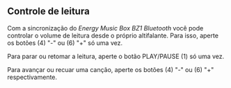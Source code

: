 ## Controle de leitura

Com a sincronização do *Energy Music Box BZ1 Bluetooth* você pode controlar o volume de leitura desde o próprio altifalante. Para isso, aperte os botões (4) "-" ou (6) "+" só uma vez.

Para parar ou retomar a leitura, aperte o botão PLAY/PAUSE (1) só uma vez.

Para avançar ou recuar uma canção, aperte os botões (4) "-" ou (6) "+" respectivamente.
